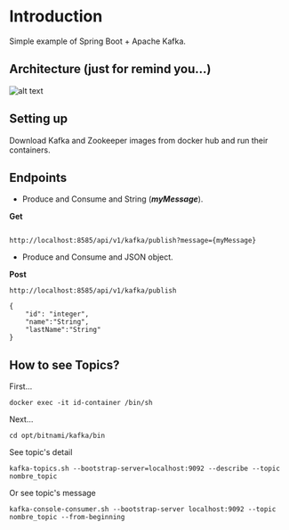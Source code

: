 # Introduction

Simple example of Spring Boot + Apache Kafka.


## Architecture (just for remind you...)

![alt text](https://github.com/namichetti/Spring-Boot-and-Apache-Kafka-Simple-example/blob/main/Screenshot_6.png?raw=true)


## Setting up

Download Kafka and Zookeeper images from docker hub and run their containers.

## Endpoints
*  Produce and Consume and String (***myMessage***).

**Get**
```

http://localhost:8585/api/v1/kafka/publish?message={myMessage}
```
*  Produce and Consume and JSON object.

**Post**
```
http://localhost:8585/api/v1/kafka/publish
```
```
{
    "id": "integer",
    "name":"String",
    "lastName":"String"
}
```

## How to see Topics?
First...
```
docker exec -it id-container /bin/sh
```
Next...
```
cd opt/bitnami/kafka/bin
```

See topic's detail
```
kafka-topics.sh --bootstrap-server=localhost:9092 --describe --topic nombre_topic
```
Or see topic's message
```
kafka-console-consumer.sh --bootstrap-server localhost:9092 --topic nombre_topic --from-beginning
```
